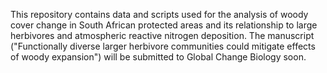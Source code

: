 This repository contains data and scripts used for the analysis of woody cover change in South African protected areas and its relationship to large herbivores and atmospheric reactive nitrogen deposition. 
The manuscript ("Functionally diverse larger herbivore communities could mitigate effects of woody expansion") will be submitted to Global Change Biology soon. 

